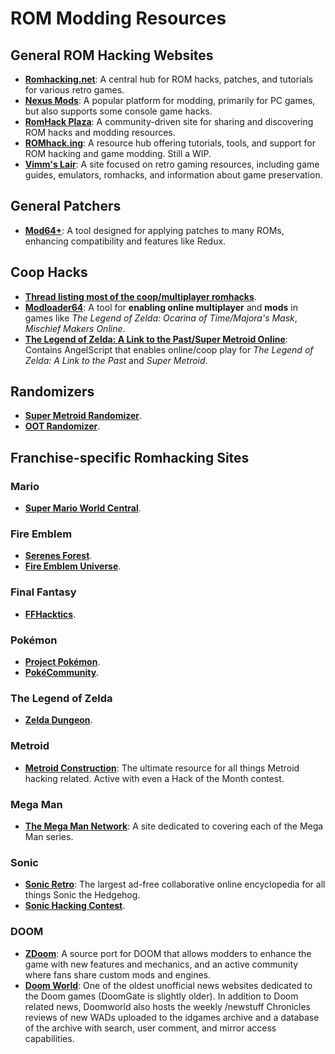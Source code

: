 # ROM Modding Resources

## General ROM Hacking Websites
- **[Romhacking.net](https://www.romhacking.net/)**: A central hub for ROM hacks, patches, and tutorials for various retro games.
- **[Nexus Mods](https://www.nexusmods.com/)**: A popular platform for modding, primarily for PC games, but also supports some console game hacks.
- **[RomHack Plaza](https://romhackplaza.org/)**: A community-driven site for sharing and discovering ROM hacks and modding resources.
- **[ROMhack.ing](https://romhack.ing/)**: A resource hub offering tutorials, tools, and support for ROM hacking and game modding. Still a WIP.
- **[Vimm's Lair](https://vimm.net/)**: A site focused on retro gaming resources, including game guides, emulators, romhacks, and information about game preservation.

## General Patchers
- **[Mod64+](https://github.com/Admentus64/Patcher64Plus-Tool)**: A tool designed for applying patches to many ROMs, enhancing compatibility and features like Redux.

## Coop Hacks
- **[Thread listing most of the coop/multiplayer romhacks](https://www.romhacking.net/forum/index.php?topic=27495.0)**.
- **[Modloader64](https://modloader64.com/setup.html)**: A tool for **enabling online multiplayer** and **mods** in games like *The Legend of Zelda: Ocarina of Time/Majora's Mask*, *Mischief Makers Online*.
- **[The Legend of Zelda: A Link to the Past/Super Metroid Online](https://github.com/alttpo/alttpo)**: Contains AngelScript that enables online/coop play for *The Legend of Zelda: A Link to the Past* and *Super Metroid*.

## Randomizers
- **[Super Metroid Randomizer](https://randommetroidsolver.pythonanywhere.com/customizer)**.
- **[OOT Randomizer](https://ootrandomizer.com/)**.

## Franchise-specific Romhacking Sites

### Mario
- **[Super Mario World Central](https://www.smwcentral.net/)**.

### Fire Emblem
- **[Serenes Forest](https://serenesforest.net/)**.
- **[Fire Emblem Universe](https://feuniverse.us/)**.

### Final Fantasy
- **[FFHacktics](https://ffhacktics.com/)**.

### Pokémon
- **[Project Pokémon](https://projectpokemon.org/)**.
- **[PokéCommunity](https://www.pokecommunity.com/)**.

### The Legend of Zelda
- **[Zelda Dungeon](https://www.zeldadungeon.net/)**.

### Metroid
- **[Metroid Construction](https://metroidconstruction.com/)**: The ultimate resource for all things Metroid hacking related. Active with even a Hack of the Month contest.

### Mega Man
- **[The Mega Man Network](https://themmnetwork.com/)**: A site dedicated to covering each of the Mega Man series.

### Sonic
- **[Sonic Retro](https://sonicretro.org/)**: The largest ad-free collaborative online encyclopedia for all things Sonic the Hedgehog.
- **[Sonic Hacking Contest](https://shc.zone/)**.

### DOOM
- **[ZDoom](https://zdoom.org/index)**: A source port for DOOM that allows modders to enhance the game with new features and mechanics, and an active community where fans share custom mods and engines.
- **[Doom World](https://www.doomworld.com/)**: One of the oldest unofficial news websites dedicated to the Doom games (DoomGate is slightly older). In addition to Doom related news, Doomworld also hosts the weekly /newstuff Chronicles reviews of new WADs uploaded to the idgames archive and a database of the archive with search, user comment, and mirror access capabilities.
